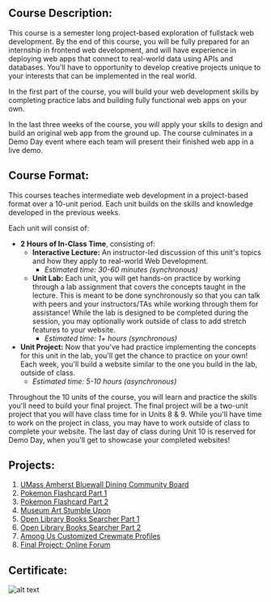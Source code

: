 ## Course Description:

This course is a semester long project-based exploration of fullstack web development. By the end of this course, you will be fully prepared for an internship in frontend web development, and will have experience in deploying web apps that connect to real-world data using APIs and databases. You'll have to opportunity to develop creative projects unique to your interests that can be implemented in the real world.

In the first part of the course, you will build your web development skills by completing practice labs and building fully functional web apps on your own.

In the last three weeks of the course, you will apply your skills to design and build an original web app from the ground up. The course culminates in a Demo Day event where each team will present their finished web app in a live demo.

## Course Format:

This courses teaches intermediate web development in a project-based format over a 10-unit period. Each unit builds on the skills and knowledge developed in the previous weeks.

Each unit will consist of:

- **2 Hours of In-Class Time**, consisting of:
    - **Interactive Lecture:** An instructor-led discussion of this unit's topics and how they apply to real-world Web Development.
        - *Estimated time: 30-60 minutes (synchronous)*
    - **Unit Lab:** Each unit, you will get hands-on practice by working through a lab assignment that covers the concepts taught in the lecture. This is meant to be done synchronously so that you can talk with peers and your instructors/TAs while working through them for assistance! While the lab is designed to be completed during the session, you may optionally work outside of class to add stretch features to your website.
        - *Estimated time: 1+ hours (synchronous)*
- **Unit Project:** Now that you've had practice implementing the concepts for this unit in the lab, you'll get the chance to practice on your own! Each week, you'll build a website similar to the one you build in the lab, outside of class.
    - *Estimated time: 5-10 hours (asynchronous)*

Throughout the 10 units of the course, you will learn and practice the skills you'll need to build your final project. The final project will be a two-unit project that you will have class time for in Units 8 & 9. While you'll have time to work on the project in class, you may have to work outside of class to complete your website. The last day of class during Unit 10 is reserved for Demo Day, when you'll get to showcase your completed websites!

## Projects:

1. [UMass Amherst Bluewall Dining Community Board](https://github.com/GeorgeZhang744/Codepath-Web102-Projects/tree/main/Project%201%20-%20UMass%20Amherst%20Bluewall%20Dining%20Community%20Board)
2. [Pokemon Flashcard Part 1](https://github.com/GeorgeZhang744/Codepath-Web102-Projects/tree/main/Project%202%20-%20%20Pokemon%20Flashcard%20Part%201)
3. [Pokemon Flashcard Part 2](https://github.com/GeorgeZhang744/Codepath-Web102-Projects/tree/main/Project%203%20-%20%20Pokemon%20Flashcard%20Part%202)
4. [Museum Art  Stumble Upon](https://github.com/GeorgeZhang744/Codepath-Web102-Projects/tree/main/Project%204%20-%20Museum%20Art%20%20Stumble%20Upon)
5. [Open Library Books Searcher Part 1](https://github.com/GeorgeZhang744/Codepath-Web102-Projects/tree/main/Project%205%20-%20Open%20Library%20Books%20Searcher%20Part%201)
6. [Open Library Books Searcher Part 2](https://github.com/GeorgeZhang744/Codepath-Web102-Projects/tree/main/Project%206%20-%20Open%20Library%20Books%20Searcher%20Part%202)
7. [Among Us Customized Crewmate Profiles](https://github.com/GeorgeZhang744/Codepath-Web102-Projects/tree/main/Project%207%20-%20Among%20Us%20Customized%20Crewmate%20Profiles)
8. [Final Project: Online Forum](https://github.com/GeorgeZhang744/Codepath-Web102-Final-Project-Deployment)

## Certificate:
![alt text](https://github.com/GeorgeZhang744/Codepath-Web102-Projects/certificate.jpg)
